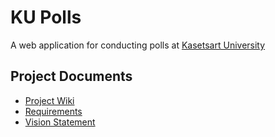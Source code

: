 # KU Polls

A web application for conducting polls at [Kasetsart University](https://www.ku.ac.th/)

## Project Documents

+ [Project Wiki](../../wiki/home)<br/>
+ [Requirements](../../wiki/requirements)<br/>
+ [Vision Statement](../../wiki/Vision%20Statement)
